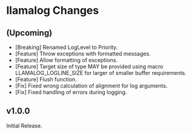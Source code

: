 # llamalog Changes

## (Upcoming)
- [Breaking] Renamed LogLevel to Priority.
- [Feature] Throw exceptions with formatted messages.
- [Feature] Allow formatting of exceptions.
- [Feature] Target size of type MAY be provided using macro LLAMALOG_LOGLINE_SIZE for larger of smaller buffer requirements.
- [Feature] Flush function.
- [Fix] Fixed wrong calculation of alignment for log arguments.
- [Fix] Fixed handling of errors during logging.

## v1.0.0
Initial Release.